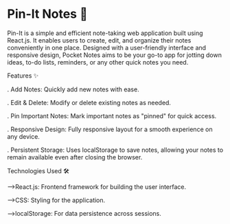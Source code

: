 # Pin-It Notes 📒

Pin-It is a simple and efficient note-taking web application built using React.js. It enables users to create, edit, and organize their notes conveniently in one place. Designed with a user-friendly interface and responsive design, Pocket Notes aims to be your go-to app for jotting down ideas, to-do lists, reminders, or any other quick notes you need.

 Features ✨

. Add Notes: Quickly add new notes with ease.

. Edit & Delete: Modify or delete existing notes as needed.

. Pin Important Notes: Mark important notes as "pinned" for quick access.

. Responsive Design: Fully responsive layout for a smooth experience on any device.

. Persistent Storage: Uses localStorage to save notes, allowing your notes to remain available even after closing the browser.

 Technologies Used 🛠️

-->React.js: Frontend framework for building the user interface.

-->CSS: Styling for the application.

-->localStorage: For data persistence across sessions.
